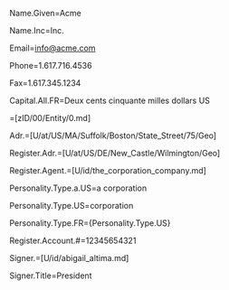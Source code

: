 Name.Given=Acme

Name.Inc=Inc.

Email=info@acme.com

Phone=1.617.716.4536

Fax=1.617.345.1234

Capital.All.FR=Deux cents cinquante milles dollars US

=[zID/00/Entity/0.md]

Adr.=[U/at/US/MA/Suffolk/Boston/State_Street/75/Geo]

Register.Adr.=[U/at/US/DE/New_Castle/Wilmington/Geo]

Register.Agent.=[U/id/the_corporation_company.md]

Personality.Type.a.US=a corporation

Personality.Type.US=corporation

Personality.Type.FR={Personality.Type.US}

Register.Account.#=12345654321

Signer.=[U/id/abigail_altima.md]

Signer.Title=President